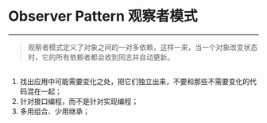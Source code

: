 # Observer Pattern 观察者模式 

---
 > 观察者模式定义了对象之间的一对多依赖，这样一来，当一个对象改变状态时，它的所有依赖者都会收到同志并自动更新。
 
## 
1. 找出应用中可能需要变化之处，把它们独立出来，不要和那些不需要变化的代码混在一起；
2. 针对接口编程，而不是针对实现编程；
3. 多用组合、少用继承；